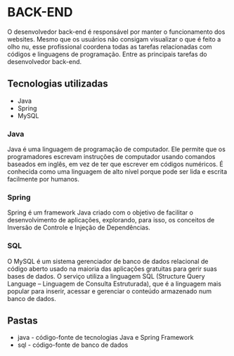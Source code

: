 # BACK-END

O desenvolvedor back-end é responsável por manter o funcionamento dos websites. Mesmo que os usuários não consigam visualizar o que é feito a olho nu, esse profissional coordena todas as tarefas relacionadas com códigos e linguagens de programação. Entre as principais tarefas do desenvolvedor back-end.

## Tecnologias utilizadas
* Java
* Spring
* MySQL

### Java
Java é uma linguagem de programação de computador. Ele permite que os programadores escrevam instruções de computador usando comandos baseados em inglês, em vez de ter que escrever em códigos numéricos. É conhecida como uma linguagem de alto nível porque pode ser lida e escrita facilmente por humanos.

### Spring
Spring é um framework Java criado com o objetivo de facilitar o desenvolvimento de aplicações, explorando, para isso, os conceitos de Inversão de Controle e Injeção de Dependências.

### SQL
O MySQL é um sistema gerenciador de banco de dados relacional de código aberto usado na maioria das aplicações gratuitas para gerir suas bases de dados. O serviço utiliza a linguagem SQL (Structure Query Language – Linguagem de Consulta Estruturada), que é a linguagem mais popular para inserir, acessar e gerenciar o conteúdo armazenado num banco de dados.

## Pastas
* java - código-fonte de tecnologias Java e Spring Framework
* sql - código-fonte de banco de dados
